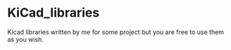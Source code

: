 # KiCad_libraries
Kicad libraries written by me for some project but you are free to use them as you wish.
